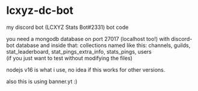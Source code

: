 # lcxyz-dc-bot
my discord bot (LCXYZ Stats Bot#2331) bot code 

you need a mongodb database on port 27017 (localhost too!) with discord-bot database and inside that: collections named like this: channels, guilds, stat_leaderboard, stat_pings_extra_info, stats_pings, users    
(if you just want to test without modifying the files) 

nodejs v16 is what i use, no idea if this works for other versions.


also this is using banner.yt :)
